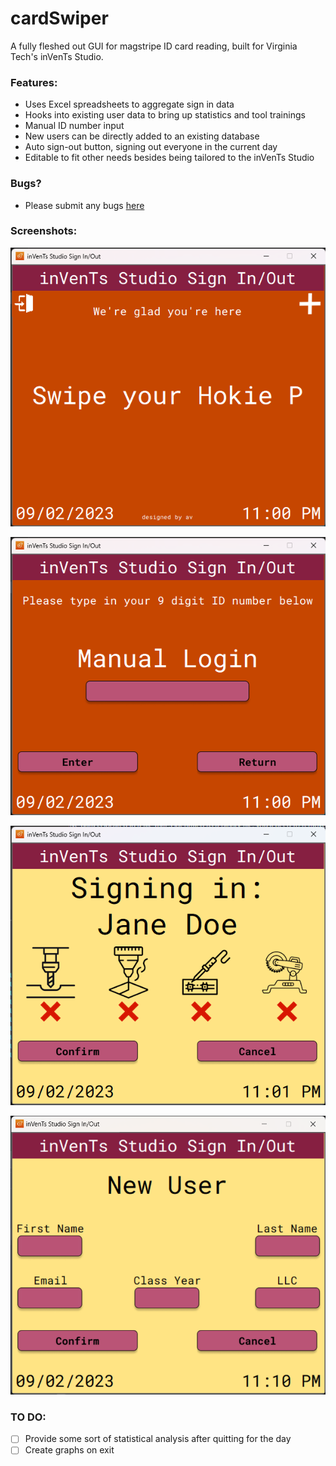 # cardSwiper
 A fully fleshed out GUI for magstripe ID card reading, built for Virginia Tech's inVenTs Studio.

### Features:
 - Uses Excel spreadsheets to aggregate sign in data
 - Hooks into existing user data to bring up statistics and tool trainings
 -   Manual ID number input
 - New users can be directly added to an existing database
 - Auto sign-out button, signing out everyone in the current day
 - Editable to fit other needs besides being tailored to the inVenTs Studio

 ### Bugs?

 - Please submit any bugs [here](https://forms.gle/LGzKf4GXjm84UaYy9)

### Screenshots:
![Main Menu](https://github.com/andrewbviola/cardSwiper/blob/main/assets/Screenshots/mainMenu.png)

![Manual Entry](https://github.com/andrewbviola/cardSwiper/blob/main/assets/Screenshots/manual.png)

![Sign In](https://github.com/andrewbviola/cardSwiper/blob/main/assets/Screenshots/signIn.png)

![New User](https://github.com/andrewbviola/cardSwiper/blob/main/assets/Screenshots/newUser.png)

### TO DO:

 - [ ] Provide some sort of statistical analysis after quitting for the day
 - [ ] Create graphs on exit
